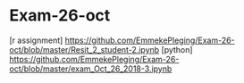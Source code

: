 # Exam-26-oct
[r assignment] https://github.com/EmmekePleging/Exam-26-oct/blob/master/Resit_2_student-2.ipynb
[python] https://github.com/EmmekePleging/Exam-26-oct/blob/master/exam_Oct_26_2018-3.ipynb
